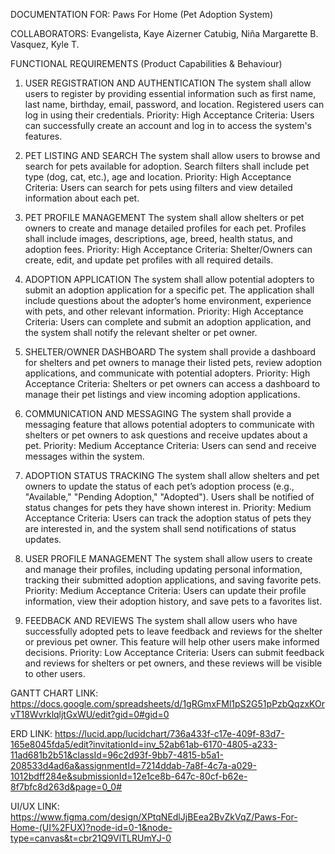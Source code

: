 DOCUMENTATION FOR: Paws For Home (Pet Adoption System)

COLLABORATORS:
Evangelista, Kaye Aizerner
Catubig, Niña Margarette B.
Vasquez, Kyle T.

FUNCTIONAL REQUIREMENTS (Product Capabilities & Behaviour)

1. USER REGISTRATION AND AUTHENTICATION
The system shall allow users to register by providing essential information such as first name, last name, birthday, email, password, and location. Registered users can log in using their credentials.
Priority: High
Acceptance Criteria: Users can successfully create an account and log in to
access the system's features.

2. PET LISTING AND SEARCH
The system shall allow users to browse and search for pets available for adoption. Search filters shall include pet type (dog, cat, etc.), age and location.
Priority: High
Acceptance Criteria: Users can search for pets using filters and view detailed
information about each pet.

3. PET PROFILE MANAGEMENT
The system shall allow shelters or pet owners to create and manage detailed profiles for each pet. Profiles shall include images, descriptions, age, breed, health status, and adoption fees.
Priority: High
Acceptance Criteria: Shelter/Owners can create, edit, and update pet
profiles with all required details.

4. ADOPTION APPLICATION
The system shall allow potential adopters to submit an adoption application for a specific pet. The application shall include questions about the adopter’s home environment, experience with pets, and other relevant information.
Priority: High
Acceptance Criteria: Users can complete and submit an adoption
application, and the system shall notify the relevant shelter or pet owner.

5. SHELTER/OWNER DASHBOARD
The system shall provide a dashboard for shelters and pet owners to manage their listed pets, review adoption applications, and communicate with potential adopters.
Priority: High
Acceptance Criteria: Shelters or pet owners can access a dashboard to
manage their pet listings and view incoming adoption applications.

6. COMMUNICATION AND MESSAGING
The system shall provide a messaging feature that allows potential adopters to communicate with shelters or pet owners to ask questions and receive updates about a pet.
Priority: Medium
Acceptance Criteria: Users can send and receive messages within the system.

7. ADOPTION STATUS TRACKING
The system shall allow shelters and pet owners to update the status of each pet’s adoption process (e.g., "Available," "Pending Adoption," "Adopted"). Users shall be notified of status changes for pets they have shown interest in.
Priority: Medium
Acceptance Criteria: Users can track the adoption status of pets they are
interested in, and the system shall send notifications of status updates.

8. USER PROFILE MANAGEMENT
The system shall allow users to create and manage their profiles, including updating personal information, tracking their submitted adoption applications, and saving favorite pets.
Priority: Medium
Acceptance Criteria: Users can update their profile information, view their
adoption history, and save pets to a favorites list.

9. FEEDBACK AND REVIEWS
The system shall allow users who have successfully adopted pets to leave feedback and reviews for the shelter or previous pet owner. This feature will help other users make informed decisions.
Priority: Low
Acceptance Criteria: Users can submit feedback and reviews for shelters or
pet owners, and these reviews will be visible to other users.

GANTT CHART LINK:
https://docs.google.com/spreadsheets/d/1gRGmxFMl1pS2G51pPzbQqzxKOrvT18WvrklqljtGxWU/edit?gid=0#gid=0

ERD LINK:
https://lucid.app/lucidchart/736a433f-c17e-409f-83d7-165e8045fda5/edit?invitationId=inv_52ab61ab-6170-4805-a233-11ad681b2b51&classId=96c2d93f-9bb7-4815-b5a1-208533d4ad6a&assignmentId=7214ddab-7a8f-4c7a-a029-1012bdff284e&submissionId=12e1ce8b-647c-80cf-b62e-8f7bfc8d263d&page=0_0#

UI/UX LINK:
https://www.figma.com/design/XPtqNEdlJjBEea2BvZkVqZ/Paws-For-Home-(UI%2FUX)?node-id=0-1&node-type=canvas&t=cbr21Q9VlTLRUmYJ-0

